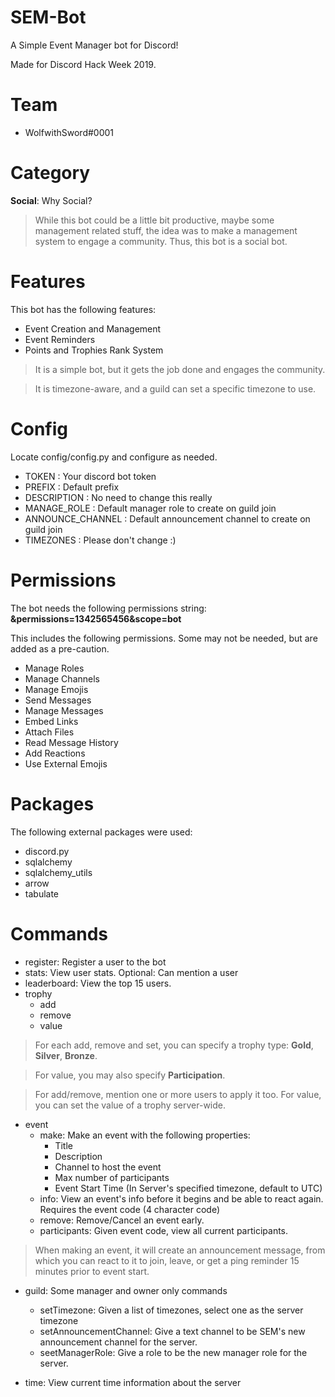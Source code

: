 # SEM-Bot

A Simple Event Manager bot for Discord!

Made for Discord Hack Week 2019.

# Team
- WolfwithSword#0001

# Category
**Social**: Why Social?
> While this bot could be a little bit productive, maybe some management related stuff, the idea was to make a management system to engage a community. Thus, this bot is a social bot.

# Features

This bot has the following features:

- Event Creation and Management
- Event Reminders
- Points and Trophies Rank System

> It is a simple bot, but it gets the job done and engages the community.

> It is timezone-aware, and a guild can set a specific timezone to use.

# Config

Locate config/config.py and configure as needed.

- TOKEN : Your discord bot token
- PREFIX : Default prefix
- DESCRIPTION : No need to change this really
- MANAGE_ROLE : Default manager role to create on guild join
- ANNOUNCE_CHANNEL : Default announcement channel to create on guild join
- TIMEZONES : Please don't change :) 

# Permissions

The bot needs the following permissions string:
**&permissions=1342565456&scope=bot**

This includes the following permissions. Some may not be needed, but are added as a pre-caution.

- Manage Roles
- Manage Channels
- Manage Emojis
- Send Messages
- Manage Messages
- Embed Links
- Attach Files
- Read Message History
- Add Reactions
- Use External Emojis

# Packages

The following external packages were used:

- discord.py
- sqlalchemy
- sqlalchemy_utils
- arrow
- tabulate

# Commands

- register: Register a user to the bot
- stats: View user stats. Optional: Can mention a user
- leaderboard: View the top 15 users.
- trophy
	- add
	- remove
	- value
	
> For each add, remove and set, you can specify a trophy type: **Gold**, **Silver**, **Bronze**.
	
> For value, you may also specify **Participation**.

> For add/remove, mention one or more users to apply it too. For value, you can set the value of a trophy server-wide.

- event
	- make: Make an event with the following properties:
		- Title
		- Description
		- Channel to host the event
		- Max number of participants
		- Event Start Time (In Server's specified timezone, default to UTC)
	- info: View an event's info before it begins and be able to react again. Requires the event code (4 character code)	
	- remove: Remove/Cancel an event early.
	- participants: Given event code, view all current participants.

> When making an event, it will create an announcement message, from which you can react to it to join, leave, or get a ping reminder 15 minutes prior to event start.
	
- guild: Some manager and owner only commands
	- setTimezone: Given a list of timezones, select one as the server timezone
	- setAnnouncementChannel: Give a text channel to be SEM's new announcement channel for the server.
	- seetManagerRole: Give a role to be the new manager role for the server.

- time: View current time information about the server
